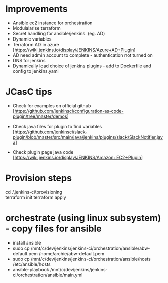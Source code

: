 # Improvements
- Ansible ec2 instance for orchestration
- Modulalarise terraform
- Secret handling for ansible/jenkins. (eg. AD)
- Dynamic variables
- Terraform AD in azure [https://wiki.jenkins.io/display/JENKINS/Azure+AD+Plugin]
- AD need admin account to complete - authentication not turned on
- DNS for jenkins
- Dynamically load choice of jenkins plugins - add to Dockerfile and config to jenkins.yaml


# JCasC tips
- Check for examples on official github
[https://github.com/jenkinsci/configuration-as-code-plugin/tree/master/demos]

- Check java files for plugin to find variables [https://github.com/jenkinsci/slack-plugin/blob/master/src/main/java/jenkins/plugins/slack/SlackNotifier.java]

- Check plugin page java code 
[https://wiki.jenkins.io/display/JENKINS/Amazon+EC2+Plugin]


# Provision steps
cd .\jenkins-ci\provisioning\
terraform init
terraform apply

# orchestrate (using linux subsystem) - copy files for ansible
- install ansible
- sudo cp /mnt/c/dev/jenkins/jenkins-ci/orchestration/ansible/abw-default.pem /home/archie/abw-default.pem
- sudo cp /mnt/c/dev/jenkins/jenkins-ci/orchestration/ansible/hosts /etc/ansible/hosts
- ansible-playbook /mnt/c/dev/jenkins/jenkins-ci/orchestration/ansible/main.yml